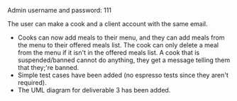 Admin username and password: 111

The user can make a cook and a client account with the same email.

* Cooks can now add meals to their menu, and they can add meals from the menu to their offered meals list. The cook can only
delete a meal from the menu if it isn't in the offered meals list. A cook that is suspended/banned cannot do anything, they get a message
telling them that they;'re banned.
* Simple test cases have been added (no espresso tests since they aren't required).
* The UML diagram for deliverable 3 has been added.
